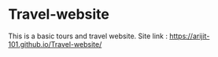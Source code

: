 # Travel-website
This is a basic tours and travel website.
Site link : https://arijit-101.github.io/Travel-website/
